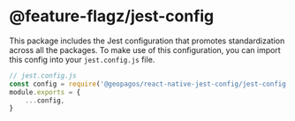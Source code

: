 # @feature-flagz/jest-config

This package includes the Jest configuration that promotes standardization across all the packages.
To make use of this configuration, you can import this config into your `jest.config.js` file.

```javascript
// jest.config.js
const config = require('@geopagos/react-native-jest-config/jest-config')
module.exports = {
    ...config,
}
```
